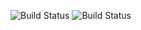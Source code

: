 ![Build Status](https://travis-ci.org/travis-ci/travis-web.svg?branch=master)
![Build Status](https://circleci.com/gh/araceli24/PruebaDjangoGirls.png?circle-token=:circle-token)


